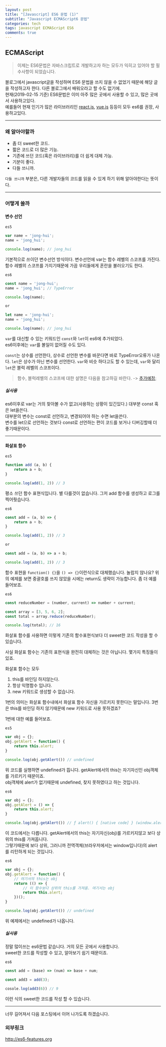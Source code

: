 ```yaml
---
layout: post
title: "[Javascript] ES6 문법 (1)"
subtitle: "Javascript ECMAScript6 문법"
categories: tech
tags: javascript ECMAScript ES6
comments: true
---
```


## ECMAScript

> 이제는 ES6문법은 자바스크립트로 개발하고자 하는 모두가 익히고 있어야 할 필수사항이 되었습니다.

블로그에서 javascript글을 작성하며 ES6 문법을 쓰지 않을 수 없었기 때문에 해당 글을 작성하고자 한다. 다른 블로그에서 배워오라고 할 수도 없기에.  
현재(2019-02-15 기준) ES6문법은 이미 아주 많은 곳에서 사용할 수 있고, 많은 곳에서 사용하고있다.  
예를들어 현재 인기가 많은 라이브러리인 [react.js](https://reactjs.org/), [vue.js](https://kr.vuejs.org/v2/guide/index.html) 등등이 모두 es6를 권장, 사용하고있다.

***

### 왜 알아야할까

- 좀 더 sweet한 코드.
- 짧은 코드로 더 많은 기능.
- 기존에 쓰던 코드(혹은 라이브러리)를 더 쉽게 대체 가능.
- 기분이 좋다.
- 다들 쓰니까.

`다들 쓰니까` 부분은, 다른 개발자들의 코드를 읽을 수 있게 하기 위해 알아야한다는 뜻이다.  


***

### 어떻게 쓸까

#### 변수 선언

`es5`
```javascript
var name = 'jong-hui';
name = 'jong_hui';

console.log(name); // jong_hui
```
기본적으로 쓰이던 변수선언 방식이다. 변수선언에 var는 함수 레벨의 스코프를 가진다.  
함수 레벨의 스코프를 가지기때문에 가끔 우리들에게 혼란을 불러오기도 한다.

`es6`
```javascript
const name = 'jong-hui';
name = 'jong_hui'; // TypeError

console.log(name);

or 

let name = 'jong-hui';
name = 'jong_hui';

console.log(name); // jong_hui
```

`var`를 대신할 수 있는 키워드인 `const`와 `let`이 es6에 추가되었다.  
es6이후에는 `var`를 볼일이 없어질 수도 있다.  

`const`는 상수를 선언한다, 상수로 선언한 변수를 바꾼다면 바로 TypeError오류가 나온다.
`let`은 상수가 아닌 변수를 선언한다. `var`와 비슷 하다고도 할 수 있는데, `var`와 달리 `let`은 블럭 레벨의 스코프이다.

> 함수, 블럭레벨의 스코프에 대한 설명은 다음을 참고하길 바란다. -> [추가예정](#);

##### 실사용

es6이후로 var는 거의 찾아볼 수가 없고(사용하는 상황이 있긴있다.) 대부분 const 혹은 let을쓴다.  
대부분의 변수는 const로 선언하고, 변경되어야 하는 수면 let을쓴다.  
변수를 let으로 선언하는 것보다 const로 선언하는 편이 코드를 보거나 디버깅할때 더 좋기때문이다.


***

#### 화살표 함수

`es5`
```javascript
function add (a, b) {	
	return a + b;
}

console.log(add(1, 2)) // 3
```
평소 쓰던 함수 표현식입니다. 별 다를것이 없습니다. 그저 add 함수를 생성하고 로그를 찍어줫습니다.

`es6`
```javascript
const add = (a, b) => {
	return a + b;
}

console.log(add(1, 2)) // 3

or

const add = (a, b) => a + b;

console.log(add(1, 2)) // 3
```
함수 표현을 `function() {}`을 `() => {}`이런식으로 대체했습니다. 놀랍지 않나요?
위의 예제를 보면 중괄호를 쓰지 않았을 시에는 return도 생략이 가능합니다. 좀 더 예를 들어보죠.

`es6`
```javascript
const reduceNumber = (number, current) => number + current;

const array = [3, 5, 6, 2];
const total = array.reduce(reduceNumber);

console.log(total); // 16
```
화살표 함수를 사용하면 이렇게 기존의 함수표현식보다 더 sweet한 코드 작성을 할 수 있습니다.  

사실 화살표 함수는 기존의 표현식을 완전히 대체하는 것은 아닙니다. 몇가지 특징들이 있죠.

화살표 함수는 모두 
1. this를 바인딩 하지않는다.
2. 항상 익명함수 입니다.
3. new 키워드로 생성할 수 없습니다.

1번의 의미는 화살표 함수내에서 화살표 함수 자신을 가르키지 못한다는 말입니다.
3번은 this를 바인딩 하지 않기때문에 new 키워드로 사용 못하겠죠?

1번에 대한 예를 들어보죠.

`es5`
```javascript
var obj = {};
obj.getAlert = function() {
	return this.alert;
}

console.log(obj.getAlert()) // undefined
```
위 코드를 실행하면 undefined가 뜹니다. getAlert에서의 this는 자기자신인 obj객체를 가르키기 때문이죠.  
obj객체에 alert가 없기때문에 undefined, 찾지 못하였다고 하는 것입니다.

`es6`
```javascript
var obj = {};
obj.getAlert = () => {
	return this.alert;
}

console.log(obj.getAlert()) // ƒ alert() { [native code] } (window.alert 입니다)
```
이 코드에서는 다릅니다. getAlert에서의 this는 자기자신(obj)를 가르키지않고 보다 상위의 this를 가져옵니다.  
그렇기때문에 보다 상위, 그러니까 전역객체(브라우저에서는 window입니다)의 alert를 리턴하게 되는 것입니다.

`es6`
```javascript
var obj = {};
obj.getAlert = function() {
	// 여기서의 this는 obj
	return (() => {
		// 이 함수보다 상위의 this를 가져옴. 여기서는 obj
		return this.alert;
	})();
}

console.log(obj.getAlert()) // undefined
```
위 예제에서는 undefined가 나옵니다.



##### 실사용

정말 많이쓰는 es6문법 같습니다. 거의 모든 곳에서 사용합니다.  
sweet한 코드를 작성할 수 있고, 알아보기 쉽기 때문이죠.

`es6`
```javascript
const add = (base) => (num) => base + num;

const add3 = add(3);

cosole.log(add3(6)) // 9
```
이런 식의 sweet한 코드를 작성 할 수 있습니다.

***

너무 길어져서 다음 포스팅에서 이어 나가도록 하겠습니다.

### 외부링크

<http://es6-features.org>